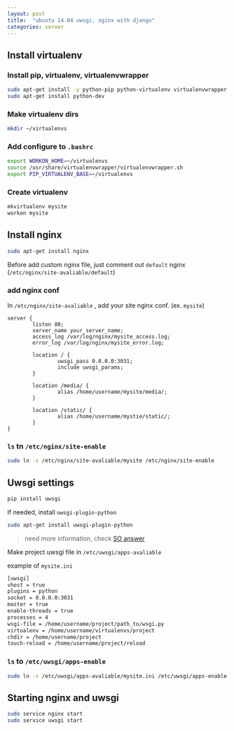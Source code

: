 ```yaml
---
layout: post 
title:  "ubuntu 14.04 uwsgi, nginx with django"
categories: server
---
```



## Install virtualenv

### Install pip, virtualenv, virtualenvwrapper

```bash
sudo apt-get install -y python-pip python-virtualenv virtualenvwrapper  
sudo apt-get install python-dev
```

### Make virtualenv dirs
```bash
mkdir ~/virtualenvs
```

### Add configure to `.bashrc`

```bash
export WORKON_HOME=~/virtualenvs  
source /usr/share/virtualenvwrapper/virtualenvwrapper.sh  
export PIP_VIRTUALENV_BASE=~/virtualenvs  
```

### Create virtualenv
```bash
mkvirtualenv mysite
workon mysite
```


## Install nginx

```bash
sudo apt-get install nginx
```

Before add custom nginx file, just comment out `default` nginx (`/etc/nginx/site-avaliable/default`)

### add nginx conf
In `/etc/nginx/site-avaliable` , add your site nginx conf. (ex. `mysite`)

```nginx
server {
        listen 80;
        server_name your_server_name;
        access_log /var/log/nginx/mysite_access.log;
        error_log /var/log/nginx/mysite_error.log;

        location / {
                uwsgi_pass 0.0.0.0:3031;
                include uwsgi_params;
        }

        location /media/ {
                alias /home/username/mysite/media/;
        }

        location /static/ {
                alias /home/username/mystie/static/;
        }
}
```

### `ls` tn `/etc/nginx/site-enable`
```bash
sudo ln -s /etc/nginx/site-avaliable/mysite /etc/nginx/site-enable
```


## Uwsgi settings

```bash
pip install uwsgi
```

If needed, install `uwsgi-plugin-python`

```bash
sudo apt-get install uwsgi-plugin-python
```
> need more information, check [SO answer](https://stackoverflow.com/questions/10748108/nginx-uwsgi-unavailable-modifier-requested-0)


Make project uwsgi file in `/etc/uwsgi/apps-avaliable`

example of `mysite.ini`
```bash
[uwsgi]
vhost = true
plugins = python
socket = 0.0.0.0:3031
master = true
enable-threads = true
processes = 4
wsgi-file = /home/username/project/path_to/wsgi.py
virtualenv = /home/username/virtualenvs/project
chdir = /home/username/project
touch-reload = /home/username/project/reload
```

### `ls` to `/etc/uwsgi/apps-enable`
```bash
sudo ln -s /etc/uwsgi/apps-avaliable/mysite.ini /etc/uwsgi/apps-enable
```


## Starting nginx and uwsgi

```bash
sudo service nginx start
sudo service uwsgi start
```
